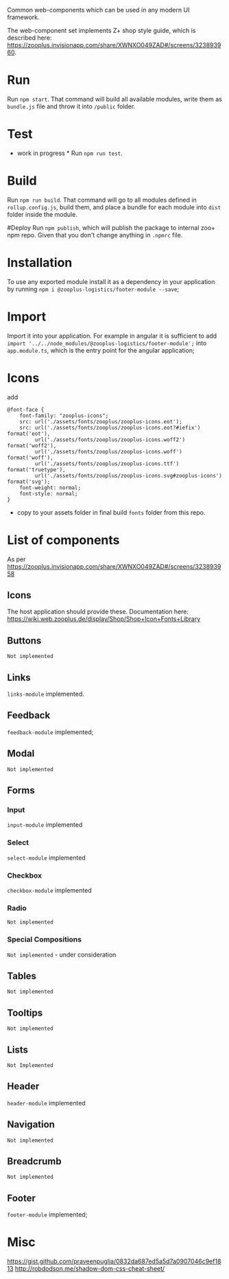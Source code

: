 Common web-components which can be used in any modern UI framework.

The web-component set implements Z+ shop style guide, which is described here: https://zooplus.invisionapp.com/share/XWNXO049ZAD#/screens/323893960.

# Run
Run `npm start`. That command will build all available modules, write them as `bundle.js` file and throw it into `/public` folder.

# Test
* work in progress *
Run `npm run test`.

# Build
Run `npm run build`. That command will go to all modules defined in `rollup.config.js`, build them, and place a bundle for each module into `dist` folder inside the module.

#Deploy
Run `npm publish`, which will publish the package to internal zoo+ npm repo. Given that you don't change anything in `.npmrc` file.

# Installation
To use any exported module install it as a dependency in your application by running `npm i @zooplus-logistics/footer-module --save`;

# Import
Import it into your application. For example in angular it is sufficient to add `import '../../node_modules/@zooplus-logistics/footer-module';` into `app.module.ts`, which is the entry point for the angular application;

# Icons
add 
```
@font-face {
    font-family: "zooplus-icons";
    src: url('./assets/fonts/zooplus/zooplus-icons.eot');
    src: url('./assets/fonts/zooplus/zooplus-icons.eot?#iefix') format('eot'),
         url('./assets/fonts/zooplus/zooplus-icons.woff2') format('woff2'),
         url('./assets/fonts/zooplus/zooplus-icons.woff') format('woff'),
         url('./assets/fonts/zooplus/zooplus-icons.ttf') format('truetype'),
         url('./assets/fonts/zooplus/zooplus-icons.svg#zooplus-icons') format('svg');
    font-weight: normal;
    font-style: normal;
}
```
+ copy to your assets folder in final build `fonts` folder from this repo.

# List of components
As per https://zooplus.invisionapp.com/share/XWNXO049ZAD#/screens/323893958

## Icons
The host application should provide these. Documentation here: https://wiki.web.zooplus.de/display/Shop/Shop+Icon+Fonts+Library

## Buttons
`Not implemented`

## Links
`links-module` implemented.

## Feedback
`feedback-module` implemented;

## Modal
`Not implemented`

## Forms
### Input
`input-module` implemented

### Select
`select-module` implemented

### Checkbox
`checkbox-module` implemented

### Radio
`Not implemented`

### Special Compositions
`Not implemented` - under consideration

## Tables
`Not implemented`

## Tooltips
`Not implemented`

## Lists 
`Not Implemented`

## Header
`header-module` implemented

## Navigation
`Not implemented`

## Breadcrumb
`Not implemented`

## Footer
`footer-module` implemented;

# Misc
https://gist.github.com/praveenpuglia/0832da687ed5a5d7a0907046c9ef1813
http://robdodson.me/shadow-dom-css-cheat-sheet/